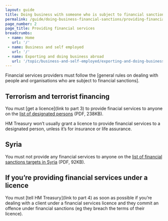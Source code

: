 ```yaml
---
layout: guide
title: Doing business with someone who is subject to financial sanctions
permalink: /guide/doing-business-financial-sanctions/providing-financial-services.html
page_number: 2
page_title: Providing financial services
breadcrumbs:
 - name: Home
   url: '/'
 - name: Business and self employed
   url: '/'
 - name: Exporting and doing business abroad
   url: '/topic/business-and-self-employed/exporting-and-doing-business-abroad.html'   
---
```

Financial services providers must follow the [general rules on dealing with people and organisations who are subject to financial sanctions].

## Terrorism and terrorist financing

You must [get a licence](link to part 3) to provide finacial services to anyone on the [list of designated persons](https://www.gov.uk/government/uploads/system/uploads/attachment_data/file/504365/terrorism.pdf) (PDF, 238KB).

HM Treasury won’t usually grant a licence to provide financial services to a designated person, unless it’s for insurance or life assurance.

## Syria

You must not provide any financial services to anyone on the [list of financial sanctions targets in Syria](https://www.gov.uk/government/uploads/system/uploads/attachment_data/file/487325/syria.pdf) (PDF, 92KB).

## If you’re providing financial services under a licence

You must [tell HM Treasury](link to part 4) as soon as possible if you’re dealing with a client under a financial services licence and they commit an offence under financial sanctions (eg they breach the terms of their licence).

